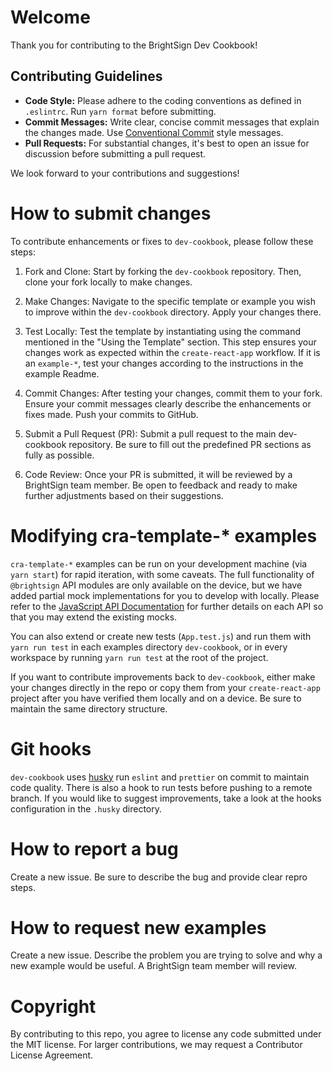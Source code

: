 # Welcome

Thank you for contributing to the BrightSign Dev Cookbook! 

## Contributing Guidelines

- **Code Style:** Please adhere to the coding conventions as defined in `.eslintrc`. Run `yarn format` before submitting.
- **Commit Messages:** Write clear, concise commit messages that explain the changes made. Use [Conventional Commit](https://www.conventionalcommits.org/en/v1.0.0/) style messages.
- **Pull Requests:** For substantial changes, it's best to open an issue for discussion before submitting a pull request.

We look forward to your contributions and suggestions!


# How to submit changes

To contribute enhancements or fixes to `dev-cookbook`, please follow these steps:

1. Fork and Clone: Start by forking the `dev-cookbook` repository. Then, clone your fork locally to make changes.

2. Make Changes: Navigate to the specific template or example you wish to improve within the `dev-cookbook` directory. Apply your changes there.

3. Test Locally: Test the template by instantiating using the command mentioned in the "Using the Template" section. This step ensures your changes work as expected within the `create-react-app` workflow. If it is an `example-*`, test your changes according to the instructions in the example Readme.

4. Commit Changes: After testing your changes, commit them to your fork. Ensure your commit messages clearly describe the enhancements or fixes made. Push your commits to GitHub.

5. Submit a Pull Request (PR): Submit a pull request to the main dev-cookbook repository. Be sure to fill out the predefined PR sections as fully as possible.

6. Code Review: Once your PR is submitted, it will be reviewed by a BrightSign team member. Be open to feedback and ready to make further adjustments based on their suggestions.

# Modifying cra-template-* examples

`cra-template-*` examples can be run on your development machine (via `yarn start`) for rapid iteration, with some caveats. The full functionality of `@brightsign` API modules are only available on the device, but we have added partial mock implementations for you to develop with locally. Please refer to the [JavaScript API Documentation](https://brightsign.atlassian.net/wiki/spaces/DOC/pages/370678188/JavaScript+APIs) for further details on each API so that you may extend the existing mocks.

You can also extend or create new tests (`App.test.js`) and run them with `yarn run test` in each examples directory `dev-cookbook`, or in every workspace by running `yarn run test` at the root of the project.

If you want to contribute improvements back to `dev-cookbook`, either make your changes directly in the repo or copy them from your `create-react-app` project after you have verified them locally and on a device. Be sure to maintain the same directory structure.


# Git hooks

`dev-cookbook` uses [husky](https://typicode.github.io/husky/) run `eslint` and `prettier` on commit to maintain code quality. There is also a hook to run tests before pushing to a remote branch. If you would like to suggest improvements, take a look at the hooks configuration in the `.husky` directory.


# How to report a bug

Create a new issue. Be sure to describe the bug and provide clear repro steps.

# How to request new examples

Create a new issue. Describe the problem you are trying to solve and why a new example would be useful. A BrightSign team member will review.

# Copyright

By contributing to this repo, you agree to license any code submitted under the MIT license. For larger contributions, we may request a Contributor License Agreement.